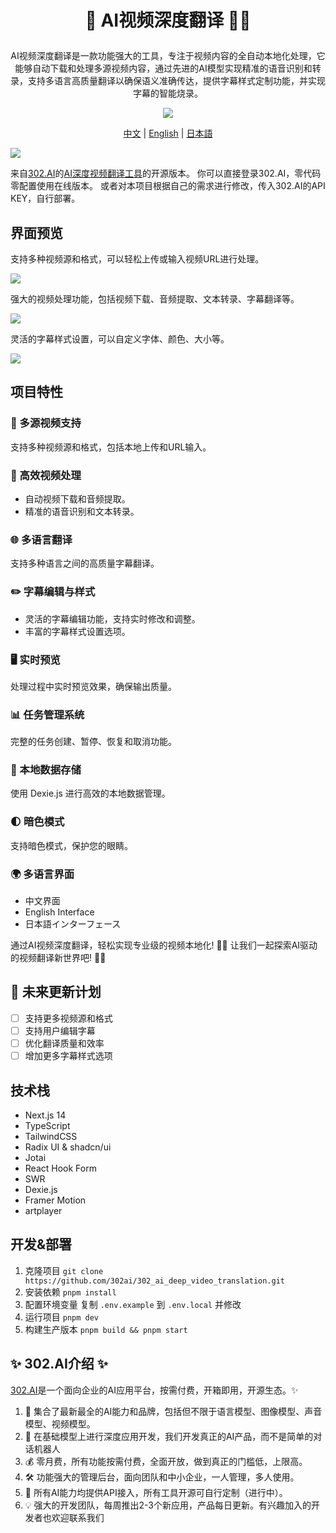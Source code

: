 # <p align="center">🎥 AI视频深度翻译 🚀✨</p>

<p align="center">AI视频深度翻译是一款功能强大的工具，专注于视频内容的全自动本地化处理，它能够自动下载和处理多源视频内容，通过先进的AI模型实现精准的语音识别和转录，支持多语言高质量翻译以确保语义准确传达，提供字幕样式定制功能，并实现字幕的智能烧录。</p>

<p align="center"><a href="https://302.ai/tools/dubbing/" target="blank"><img src="https://file.302.ai/gpt/imgs/github/20250102/72a57c4263944b73bf521830878ae39a.png" /></a></p >

<p align="center"><a href="README_zh.md">中文</a> | <a href="README.md">English</a> | <a href="README_ja.md">日本語</a></p>

![](docs/302_AI_Deep_Video_Translation.png)

来自[302.AI](https://302.ai)的[AI深度视频翻译工具](https://302.ai/tools/dubbing/)的开源版本。
你可以直接登录302.AI，零代码零配置使用在线版本。
或者对本项目根据自己的需求进行修改，传入302.AI的API KEY，自行部署。

## 界面预览
支持多种视频源和格式，可以轻松上传或输入视频URL进行处理。

![](docs/302_AI_Deep_Video_Translation_screenshot_01.png)

强大的视频处理功能，包括视频下载、音频提取、文本转录、字幕翻译等。

![](docs/302_AI_Deep_Video_Translation_screenshot_02.png)

灵活的字幕样式设置，可以自定义字体、颜色、大小等。

![](docs/302_AI_Deep_Video_Translation_screenshot_03.png)

## 项目特性
### 🎯 多源视频支持
  支持多种视频源和格式，包括本地上传和URL输入。
### 📝 高效视频处理
- 自动视频下载和音频提取。
- 精准的语音识别和文本转录。
### 🌐 多语言翻译
  支持多种语言之间的高质量字幕翻译。
### ✏️ 字幕编辑与样式
- 灵活的字幕编辑功能，支持实时修改和调整。
- 丰富的字幕样式设置选项。
### 🖥️ 实时预览
  处理过程中实时预览效果，确保输出质量。
### 📊 任务管理系统
  完整的任务创建、暂停、恢复和取消功能。
### 💾 本地数据存储
  使用 Dexie.js 进行高效的本地数据管理。
### 🌓 暗色模式
  支持暗色模式，保护您的眼睛。
### 🌍 多语言界面
  - 中文界面
  - English Interface
  - 日本語インターフェース

通过AI视频深度翻译，轻松实现专业级的视频本地化! 🎉🎥 让我们一起探索AI驱动的视频翻译新世界吧! 🌟🚀

## 🚩 未来更新计划
- [ ] 支持更多视频源和格式
- [ ] 支持用户编辑字幕
- [ ] 优化翻译质量和效率
- [ ] 增加更多字幕样式选项

## 技术栈
- Next.js 14
- TypeScript
- TailwindCSS
- Radix UI & shadcn/ui
- Jotai
- React Hook Form
- SWR
- Dexie.js
- Framer Motion
- artplayer

## 开发&部署
1. 克隆项目 `git clone https://github.com/302ai/302_ai_deep_video_translation.git`
2. 安装依赖 `pnpm install`
3. 配置环境变量 复制 `.env.example` 到 `.env.local` 并修改
4. 运行项目 `pnpm dev`
5. 构建生产版本 `pnpm build && pnpm start`

## ✨ 302.AI介绍 ✨
[302.AI](https://302.ai)是一个面向企业的AI应用平台，按需付费，开箱即用，开源生态。✨
1. 🧠 集合了最新最全的AI能力和品牌，包括但不限于语言模型、图像模型、声音模型、视频模型。
2. 🚀 在基础模型上进行深度应用开发，我们开发真正的AI产品，而不是简单的对话机器人
3. 💰 零月费，所有功能按需付费，全面开放，做到真正的门槛低，上限高。
4. 🛠  功能强大的管理后台，面向团队和中小企业，一人管理，多人使用。
5. 🔗 所有AI能力均提供API接入，所有工具开源可自行定制（进行中）。
6. 💡 强大的开发团队，每周推出2-3个新应用，产品每日更新。有兴趣加入的开发者也欢迎联系我们
